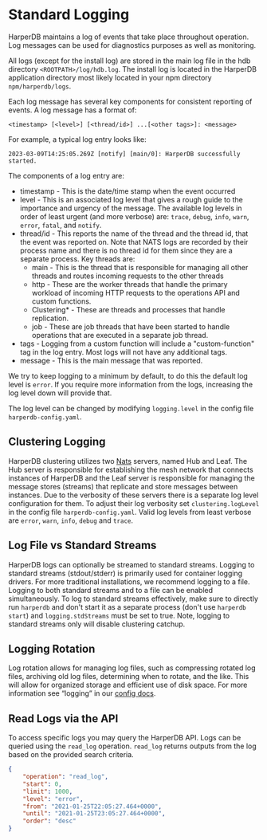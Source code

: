 # Standard Logging

HarperDB maintains a log of events that take place throughout operation. Log messages can be used for diagnostics purposes as well as monitoring.

All logs (except for the install log) are stored in the main log file in the hdb directory `<ROOTPATH>/log/hdb.log`. The install log is located in the HarperDB application directory most likely located in your npm directory `npm/harperdb/logs`.

Each log message has several key components for consistent reporting of events. A log message has a format of:

```
<timestamp> [<level>] [<thread/id>] ...[<other tags>]: <message>
```

For example, a typical log entry looks like:

```
2023-03-09T14:25:05.269Z [notify] [main/0]: HarperDB successfully started.
```

The components of a log entry are:

* timestamp - This is the date/time stamp when the event occurred
* level - This is an associated log level that gives a rough guide to the importance and urgency of the message. The available log levels in order of least urgent (and more verbose) are: `trace`, `debug`, `info`, `warn`, `error`, `fatal`, and `notify`.
* thread/id - This reports the name of the thread and the thread id, that the event was reported on. Note that NATS logs are recorded by their process name and there is no thread id for them since they are a separate process. Key threads are:
  * main - This is the thread that is responsible for managing all other threads and routes incoming requests to the other threads
  * http - These are the worker threads that handle the primary workload of incoming HTTP requests to the operations API and custom functions.
  * Clustering\* - These are threads and processes that handle replication.
  * job - These are job threads that have been started to handle operations that are executed in a separate job thread.
* tags - Logging from a custom function will include a "custom-function" tag in the log entry. Most logs will not have any additional tags.
* message - This is the main message that was reported.

We try to keep logging to a minimum by default, to do this the default log level is `error`. If you require more information from the logs, increasing the log level down will provide that.

The log level can be changed by modifying `logging.level` in the config file `harperdb-config.yaml`.

## Clustering Logging

HarperDB clustering utilizes two [Nats](https://nats.io/) servers, named Hub and Leaf. The Hub server is responsible for establishing the mesh network that connects instances of HarperDB and the Leaf server is responsible for managing the message stores (streams) that replicate and store messages between instances. Due to the verbosity of these servers there is a separate log level configuration for them. To adjust their log verbosity set `clustering.logLevel` in the config file `harperdb-config.yaml`. Valid log levels from least verbose are `error`, `warn`, `info`, `debug` and `trace`.

## Log File vs Standard Streams

HarperDB logs can optionally be streamed to standard streams. Logging to standard streams (stdout/stderr) is primarily used for container logging drivers. For more traditional installations, we recommend logging to a file. Logging to both standard streams and to a file can be enabled simultaneously. To log to standard streams effectively, make sure to directly run `harperdb` and don't start it as a separate process (don't use `harperdb start`) and `logging.stdStreams` must be set to true. Note, logging to standard streams only will disable clustering catchup.

## Logging Rotation

Log rotation allows for managing log files, such as compressing rotated log files, archiving old log files, determining when to rotate, and the like. This will allow for organized storage and efficient use of disk space. For more information see “logging” in our [config docs](../../deployments/configuration.md).

## Read Logs via the API

To access specific logs you may query the HarperDB API. Logs can be queried using the `read_log` operation. `read_log` returns outputs from the log based on the provided search criteria.

```json
{
    "operation": "read_log",
    "start": 0,
    "limit": 1000,
    "level": "error",
    "from": "2021-01-25T22:05:27.464+0000",
    "until": "2021-01-25T23:05:27.464+0000",
    "order": "desc"
}
```
